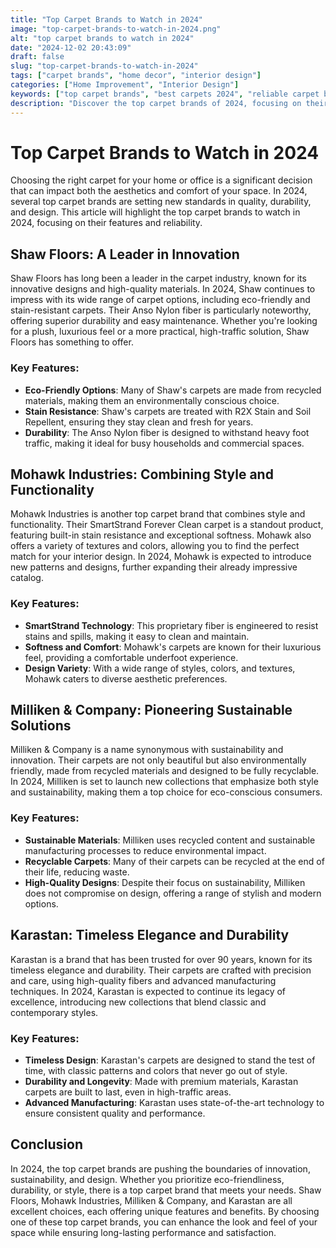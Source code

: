 ```yaml
---
title: "Top Carpet Brands to Watch in 2024"
image: "top-carpet-brands-to-watch-in-2024.png"
alt: "top carpet brands to watch in 2024"
date: "2024-12-02 20:43:09"
draft: false
slug: "top-carpet-brands-to-watch-in-2024"
tags: ["carpet brands", "home decor", "interior design"]
categories: ["Home Improvement", "Interior Design"]
keywords: ["top carpet brands", "best carpets 2024", "reliable carpet brands"]
description: "Discover the top carpet brands of 2024, focusing on their features and reliability. Learn about the best options for your home or office."
---
```


# Top Carpet Brands to Watch in 2024

Choosing the right carpet for your home or office is a significant decision that can impact both the aesthetics and comfort of your space. In 2024, several top carpet brands are setting new standards in quality, durability, and design. This article will highlight the top carpet brands to watch in 2024, focusing on their features and reliability.

## Shaw Floors: A Leader in Innovation

Shaw Floors has long been a leader in the carpet industry, known for its innovative designs and high-quality materials. In 2024, Shaw continues to impress with its wide range of carpet options, including eco-friendly and stain-resistant carpets. Their Anso Nylon fiber is particularly noteworthy, offering superior durability and easy maintenance. Whether you're looking for a plush, luxurious feel or a more practical, high-traffic solution, Shaw Floors has something to offer.

### Key Features:
- **Eco-Friendly Options**: Many of Shaw's carpets are made from recycled materials, making them an environmentally conscious choice.
- **Stain Resistance**: Shaw's carpets are treated with R2X Stain and Soil Repellent, ensuring they stay clean and fresh for years.
- **Durability**: The Anso Nylon fiber is designed to withstand heavy foot traffic, making it ideal for busy households and commercial spaces.

## Mohawk Industries: Combining Style and Functionality

Mohawk Industries is another top carpet brand that combines style and functionality. Their SmartStrand Forever Clean carpet is a standout product, featuring built-in stain resistance and exceptional softness. Mohawk also offers a variety of textures and colors, allowing you to find the perfect match for your interior design. In 2024, Mohawk is expected to introduce new patterns and designs, further expanding their already impressive catalog.

### Key Features:
- **SmartStrand Technology**: This proprietary fiber is engineered to resist stains and spills, making it easy to clean and maintain.
- **Softness and Comfort**: Mohawk's carpets are known for their luxurious feel, providing a comfortable underfoot experience.
- **Design Variety**: With a wide range of styles, colors, and textures, Mohawk caters to diverse aesthetic preferences.

## Milliken & Company: Pioneering Sustainable Solutions

Milliken & Company is a name synonymous with sustainability and innovation. Their carpets are not only beautiful but also environmentally friendly, made from recycled materials and designed to be fully recyclable. In 2024, Milliken is set to launch new collections that emphasize both style and sustainability, making them a top choice for eco-conscious consumers.

### Key Features:
- **Sustainable Materials**: Milliken uses recycled content and sustainable manufacturing processes to reduce environmental impact.
- **Recyclable Carpets**: Many of their carpets can be recycled at the end of their life, reducing waste.
- **High-Quality Designs**: Despite their focus on sustainability, Milliken does not compromise on design, offering a range of stylish and modern options.

## Karastan: Timeless Elegance and Durability

Karastan is a brand that has been trusted for over 90 years, known for its timeless elegance and durability. Their carpets are crafted with precision and care, using high-quality fibers and advanced manufacturing techniques. In 2024, Karastan is expected to continue its legacy of excellence, introducing new collections that blend classic and contemporary styles.

### Key Features:
- **Timeless Design**: Karastan's carpets are designed to stand the test of time, with classic patterns and colors that never go out of style.
- **Durability and Longevity**: Made with premium materials, Karastan carpets are built to last, even in high-traffic areas.
- **Advanced Manufacturing**: Karastan uses state-of-the-art technology to ensure consistent quality and performance.

## Conclusion

In 2024, the top carpet brands are pushing the boundaries of innovation, sustainability, and design. Whether you prioritize eco-friendliness, durability, or style, there is a top carpet brand that meets your needs. Shaw Floors, Mohawk Industries, Milliken & Company, and Karastan are all excellent choices, each offering unique features and benefits. By choosing one of these top carpet brands, you can enhance the look and feel of your space while ensuring long-lasting performance and satisfaction.